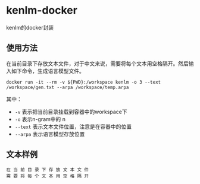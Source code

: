 # kenlm-docker
kenlm的docker封装

## 使用方法
在当前目录下存放文本文件，对于中文来说，需要将每个文本用空格隔开。然后输入如下命令，生成语言模型文件。
```shell
docker run -it --rm -v ${PWD}:/workspace kenlm -o 3 --text /workspace/gen.txt --arpa /workspace/temp.arpa
```
其中：
+ `-v` 表示把当前目录挂载到容器中的workspace下
+  `-o` 表示n-gram中的 n 
+ `--text` 表示文本文件位置，注意是在容器中的位置
+ `--arpa` 表示语言模型存放位置

## 文本样例
```
在 当 前 目 录 下 存 放 文 本 文 件
需 要 将 每 个 文 本 用 空 格 隔 开
```

